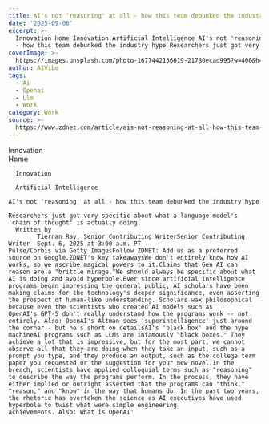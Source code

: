 ```yaml
---
title: AI's not 'reasoning' at all - how this team debunked the industry hype
date: '2025-09-06'
excerpt: >-
  Innovation Home Innovation Artificial Intelligence AI's not 'reasoning' at all
  - how this team debunked the industry hype Researchers just got very sp...
coverImage: >-
  https://images.unsplash.com/photo-1677442136019-21780ecad995?w=400&h=200&fit=crop&auto=format
author: AIVibe
tags:
  - Ai
  - Openai
  - Llm
  - Work
category: Work
source: >-
  https://www.zdnet.com/article/ais-not-reasoning-at-all-how-this-team-debunked-the-industry-hype/
---
```

Innovation      
      Home
    
      Innovation
    
      Artificial Intelligence
       
    AI's not 'reasoning' at all - how this team debunked the industry hype
     
    Researchers just got very specific about what a language model's 'chain of thought' is actually doing.
      Written by 
            Tiernan Ray, Senior Contributing WriterSenior Contributing Writer  Sept. 6, 2025 at 3:00 a.m. PT                            Pulse/Corbis via Getty ImagesFollow ZDNET: Add us as a preferred source on Google.ZDNET's key takeawaysWe don't entirely know how AI works, so we ascribe magical powers to it.Claims that Gen AI can reason are a "brittle mirage."We should always be specific about what AI is doing and avoid hyperbole.Ever since artificial intelligence programs began impressing the general public, AI scholars have been making claims for the technology's deeper significance, even asserting the prospect of human-like understanding. Scholars wax philosophical because even the scientists who created AI models such as OpenAI's GPT-5 don't really understand how the programs work -- not entirely. Also: OpenAI's Altman sees 'superintelligence' just around the corner - but he's short on detailsAI's 'black box' and the hype machineAI programs such as LLMs are infamously "black boxes." They achieve a lot that is impressive, but for the most part, we cannot observe all that they are doing when they take an input, such as a prompt you type, and they produce an output, such as the college term paper you requested or the suggestion for your new novel.In the breach, scientists have applied colloquial terms such as "reasoning" to describe the way the programs perform. In the process, they have either implied or outright asserted that the programs can "think," "reason," and "know" in the way that humans do. In the past two years, the rhetoric has overtaken the science as AI executives have used hyperbole to twist what were simple engineering achievements. Also: What is OpenAI'
